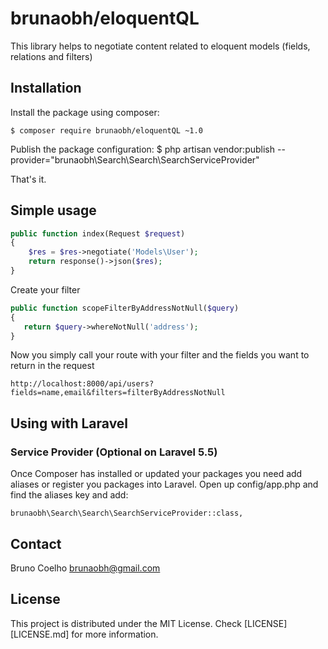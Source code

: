 # brunaobh/eloquentQL

This library helps to negotiate content related to eloquent models (fields, relations and filters)

## Installation

Install the package using composer:

    $ composer require brunaobh/eloquentQL ~1.0

Publish the package configuration:
	$ php artisan vendor:publish --provider="brunaobh\Search\Search\SearchServiceProvider"

That's it.

## Simple usage


```php
public function index(Request $request)
{
    $res = $res->negotiate('Models\User');
    return response()->json($res);
}
```

Create your filter 

```php
public function scopeFilterByAddressNotNull($query)
{
   return $query->whereNotNull('address');
}
```

Now you simply call your route with your filter and the fields you want to return in the request

```
http://localhost:8000/api/users?fields=name,email&filters=filterByAddressNotNull
```

## Using with Laravel

### Service Provider (Optional on Laravel 5.5)
Once Composer has installed or updated your packages you need add aliases or register you packages into Laravel. Open up config/app.php and find the aliases key and add:

```
brunaobh\Search\Search\SearchServiceProvider::class,
```

## Contact

Bruno Coelho <brunaobh@gmail.com>

## License

This project is distributed under the MIT License. Check [LICENSE][LICENSE.md] for more information.

